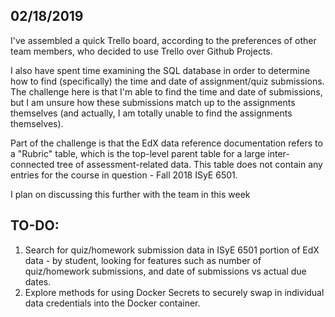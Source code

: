 ## 02/18/2019
I've assembled a quick Trello board, according to the preferences of other team members, who decided to use Trello over Github Projects.

I also have spent time examining the SQL database in order to determine how to find (specifically) the time and date of assignment/quiz submissions. The challenge here is that I'm able to find the time and date of submissions, but I am unsure how these submissions match up to the assignments themselves (and actually, I am totally unable to find the assignments themselves).

Part of the challenge is that the EdX data reference documentation refers to a "Rubric" table, which is the top-level parent table for a large inter-connected tree of assessment-related data. This table does not contain any entries for the course in question - Fall 2018 ISyE 6501.

I plan on discussing this further with the team in this week

## TO-DO:

1. Search for quiz/homework submission data in ISyE 6501 portion of EdX data - by student, looking for features such as number of quiz/homework submissions, and date of submissions vs actual due dates.
2. Explore methods for using Docker Secrets to securely swap in individual data credentials into the Docker container.